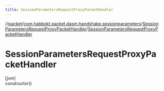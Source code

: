 ```yaml
---
title: SessionParametersRequestProxyPacketHandler
---
```

//[packet](../../../index.html)/[com.habbokt.packet.dasm.handshake.sessionparameters](../index.html)/[SessionParametersRequestProxyPacketHandler](index.html)/[SessionParametersRequestProxyPacketHandler](-session-parameters-request-proxy-packet-handler.html)



# SessionParametersRequestProxyPacketHandler



[jvm]\
constructor()




